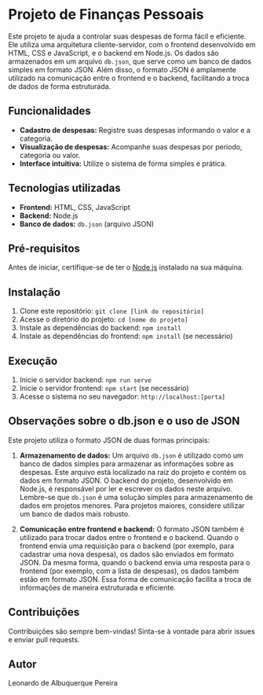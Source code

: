 # Projeto de Finanças Pessoais

Este projeto te ajuda a controlar suas despesas de forma fácil e eficiente. Ele utiliza uma arquitetura cliente-servidor, com o frontend desenvolvido em HTML, CSS e JavaScript, e o backend em Node.js. Os dados são armazenados em um arquivo `db.json`, que serve como um banco de dados simples em formato JSON. Além disso, o formato JSON é amplamente utilizado na comunicação entre o frontend e o backend, facilitando a troca de dados de forma estruturada.

## Funcionalidades

*   **Cadastro de despesas:** Registre suas despesas informando o valor e a categoria.
*   **Visualização de despesas:** Acompanhe suas despesas por período, categoria ou valor.
*   **Interface intuitiva:** Utilize o sistema de forma simples e prática.

## Tecnologias utilizadas

*   **Frontend:** HTML, CSS, JavaScript
*   **Backend:** Node.js
*   **Banco de dados:** `db.json` (arquivo JSON)

## Pré-requisitos

Antes de iniciar, certifique-se de ter o [Node.js](https://nodejs.org/en/) instalado na sua máquina.

## Instalação

1.  Clone este repositório: `git clone [link do repositório]`
2.  Acesse o diretório do projeto: `cd [nome do projeto]`
3.  Instale as dependências do backend: `npm install`
4.  Instale as dependências do frontend: `npm install` (se necessário)

## Execução

1.  Inicie o servidor backend: `npm run serve`
2.  Inicie o servidor frontend: `npm start` (se necessário)
3.  Acesse o sistema no seu navegador: `http://localhost:[porta]`

## Observações sobre o db.json e o uso de JSON

Este projeto utiliza o formato JSON de duas formas principais:

1.  **Armazenamento de dados:** Um arquivo `db.json` é utilizado como um banco de dados simples para armazenar as informações sobre as despesas. Este arquivo está localizado na raiz do projeto e contém os dados em formato JSON. O backend do projeto, desenvolvido em Node.js, é responsável por ler e escrever os dados neste arquivo.  Lembre-se que `db.json` é uma solução simples para armazenamento de dados em projetos menores. Para projetos maiores, considere utilizar um banco de dados mais robusto.

2.  **Comunicação entre frontend e backend:** O formato JSON também é utilizado para trocar dados entre o frontend e o backend. Quando o frontend envia uma requisição para o backend (por exemplo, para cadastrar uma nova despesa), os dados são enviados em formato JSON. Da mesma forma, quando o backend envia uma resposta para o frontend (por exemplo, com a lista de despesas), os dados também estão em formato JSON. Essa forma de comunicação facilita a troca de informações de maneira estruturada e eficiente.

## Contribuições

Contribuições são sempre bem-vindas! Sinta-se à vontade para abrir issues e enviar pull requests.

## Autor

Leonardo de Albuquerque Pereira